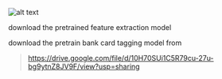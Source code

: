 ![alt text](https://www.mashreqbank.com/egypt/en/images/Platinum-Credit-Card_tcm74-220679.jpg)

download the pretrained feature extraction model


download the pretrain bank card tagging model from 

> https://drive.google.com/file/d/10H70SUi1C5R79cu-27u-bg9ytnZ8JV9F/view?usp=sharing
